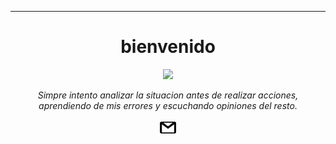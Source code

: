 
___
<h1 align=center> bienvenido </h1>

<div align=center>
    <img src="https://raw.githubusercontent.com/Devccss/Devccss/main/Imagenes/giphy.gif?token=GHSAT0AAAAAACMG7PAYXWKG2NG7HJSPBXR6ZMSBOYA"/>
    <p><i>Simpre intento analizar la situacion antes de realizar acciones, aprendiendo de mis errores y escuchando opiniones del resto.</i></p>
</div>




<div align=center>
<a href="mailto: deivid.sandoval.cid@gmail.com"><img src="https://raw.githubusercontent.com/Devccss/Devccss/main/Imagenes/correo.png?token=GHSAT0AAAAAACMG7PAYOJXAQAWATB2XEKJYZMSBMZA" width=5% /></a>
</div>
